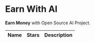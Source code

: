 # Earn With AI

**Earn Money** with Open Source AI Project.

| Name | Stars | Description |
|------|-------|------------|
